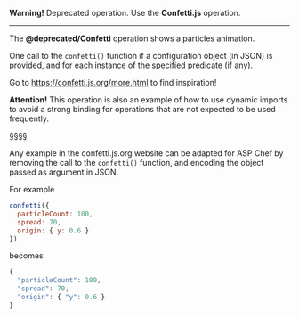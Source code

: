 **Warning!**
Deprecated operation.
Use the **Confetti.js** operation. 

----

The **@deprecated/Confetti** operation shows a particles animation.

One call to the `confetti()` function if a configuration object (in JSON) is provided, and for each instance of the specified predicate (if any).

Go to https://confetti.js.org/more.html to find inspiration!

**Attention!** This operation is also an example of how to use dynamic imports to avoid a strong binding for operations that are not expected to be used frequently.

§§§§

Any example in the confetti.js.org website can be adapted for ASP Chef by removing the call to the `confetti()` function, and encoding the object passed as argument in JSON.

For example
```javascript
confetti({
  particleCount: 100,
  spread: 70,
  origin: { y: 0.6 }
})
```
becomes
```javascript
{
  "particleCount": 100,
  "spread": 70,
  "origin": { "y": 0.6 }
}
```
